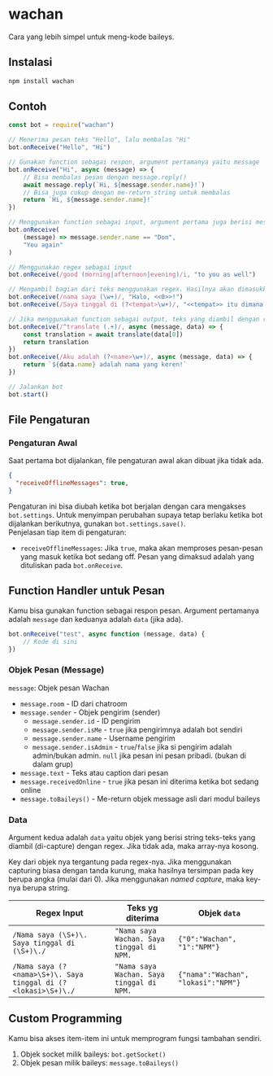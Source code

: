 # wachan
Cara yang lebih simpel untuk meng-kode baileys.

## Instalasi
```bash
npm install wachan
```

## Contoh
```js
const bot = require("wachan")

// Menerima pesan teks "Hello", lalu membalas "Hi"
bot.onReceive("Hello", "Hi")

// Gunakan function sebagai respon, argument pertamanya yaitu message
bot.onReceive("Hi", async (message) => {
    // Bisa membalas pesan dengan message.reply()
    await message.reply(`Hi, ${message.sender.name}!`)
    // Bisa juga cukup dengan me-return string untuk membalas
    return `Hi, ${message.sender.name}!`
})

// Menggunakan function sebagai input, argument pertama juga berisi message. Ini bisa dipakai untuk memfilter pesan
bot.onReceive(
    (message) => message.sender.name == "Don",
    "You again"
)

// Menggunakan regex sebagai input
bot.onReceive(/good (morning|afternoon|evening)/i, "to you as well")

// Mengambil bagian dari teks menggunakan regex. Hasilnya akan dimasukkan ke teks output menggantikan pola <<angka/nama>>. Penomoran dimulai dari 0.
bot.onReceive(/nama saya (\w+)/, "Halo, <<0>>!")
bot.onReceive(/Saya tinggal di (?<tempat>\w+)/, "<<tempat>> itu dimana ya?")

// Jika menggunakan function sebagai output, teks yang diambil dengan regex masuk ke argument kedua dari function nya
bot.onReceive(/^translate (.+)/, async (message, data) => {
    const translation = await translate(data[0])
    return translation
})
bot.onReceive(/Aku adalah (?<name>\w+)/, async (message, data) => {
    return `${data.name} adalah nama yang keren!`
})

// Jalankan bot
bot.start()
```

## File Pengaturan
### Pengaturan Awal
Saat pertama bot dijalankan, file pengaturan awal akan dibuat jika tidak ada.
```json
{
  "receiveOfflineMessages": true,
}
```
Pengaturan ini bisa diubah ketika bot berjalan dengan cara mengakses `bot.settings`. Untuk menyimpan perubahan supaya tetap berlaku ketika bot dijalankan berikutnya, gunakan `bot.settings.save()`.<br>Penjelasan tiap item di pengaturan:
- `receiveOfflineMessages`: Jika `true`, maka akan memproses pesan-pesan yang masuk ketika bot sedang off. Pesan yang dimaksud adalah yang dituliskan pada `bot.onReceive`.

## Function Handler untuk Pesan
Kamu bisa gunakan function sebagai respon pesan. Argument pertamanya adalah `message` dan keduanya adalah `data` (jika ada).
```js
bot.onReceive("test", async function (message, data) {
    // Kode di sini
})
```
### Objek Pesan (Message)
`message`: Objek pesan Wachan
- `message.room` - ID dari chatroom
- `message.sender` - Objek pengirim (sender)
    - `message.sender.id` - ID pengirim
    - `message.sender.isMe` - `true` jika pengirimnya adalah bot sendiri
    - `message.sender.name` - Username pengirim
    - `message.sender.isAdmin` - `true`/`false` jika si pengirim adalah admin/bukan admin. `null` jika pesan ini pesan pribadi. (bukan di dalam grup)
- `message.text` - Teks atau caption dari pesan
- `message.receivedOnline` - `true` jika pesan ini diterima ketika bot sedang online
- `message.toBaileys()` - Me-return objek message asli dari modul baileys

### Data
Argument kedua adalah `data` yaitu objek yang berisi string teks-teks yang diambil (di-capture) dengan regex. Jika tidak ada, maka array-nya kosong.

Key dari objek nya tergantung pada regex-nya. Jika menggunakan capturing biasa dengan tanda kurung, maka hasilnya tersimpan pada key berupa angka (mulai dari 0). Jika menggunakan <i>named capture</i>, maka key-nya berupa string.

Regex Input|Teks yg diterima|Objek `data`
-|-|-
`/Nama saya (\S+)\. Saya tinggal di (\S+)\./` | `"Nama saya Wachan. Saya tinggal di NPM.` | `{"0":"Wachan", "1":"NPM"}`
`/Nama saya (?<nama>\S+)\. Saya tinggal di (?<lokasi>\S+)\./` | `"Nama saya Wachan. Saya tinggal di NPM.` | `{"nama":"Wachan", "lokasi":"NPM"}`

## Custom Programming
Kamu bisa akses item-item ini untuk memprogram fungsi tambahan sendiri.
1. Objek socket milik baileys: `bot.getSocket()`
2. Objek pesan milik baileys: `message.toBaileys()`